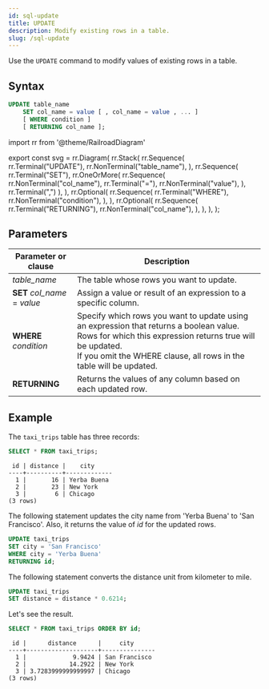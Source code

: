 ```yaml
---
id: sql-update
title: UPDATE
description: Modify existing rows in a table.
slug: /sql-update
---
```

<head>
  <link rel="canonical" href="https://docs.risingwave.com/docs/current/sql-update/" />
</head>

Use the `UPDATE` command to modify values of existing rows in a table.

## Syntax

```sql
UPDATE table_name
    SET col_name = value [ , col_name = value , ... ]
    [ WHERE condition ]
    [ RETURNING col_name ];
```


import rr from '@theme/RailroadDiagram'

export const svg = rr.Diagram(
  rr.Stack(
    rr.Sequence(
      rr.Terminal("UPDATE"),
      rr.NonTerminal("table_name"),
    ),
    rr.Sequence(
      rr.Terminal("SET"),
      rr.OneOrMore(
        rr.Sequence(
          rr.NonTerminal("col_name"),
          rr.Terminal("="),
          rr.NonTerminal("value"),
        ),
        rr.Terminal(",")
      ),
    ),
    rr.Optional(
      rr.Sequence(
        rr.Terminal("WHERE"),
        rr.NonTerminal("condition"),
      ),
    ),
    rr.Optional(
      rr.Sequence(
        rr.Terminal("RETURNING"),
        rr.NonTerminal("col_name"),
      ),
    ),
  ),
);

<drawer SVG={svg} />



## Parameters

|Parameter or clause        | Description           |
|---------------------------|-----------------------|
|*table_name*               |The table whose rows you want to update.|
|**SET** *col_name* = *value*  |Assign a value or result of an expression to a specific column.|
|**WHERE** *condition*      |Specify which rows you want to update using an expression that returns a boolean value. Rows for which this expression returns true will be updated. <br/> If you omit the WHERE clause, all rows in the table will be updated.|
|**RETURNING**               |Returns the values of any column based on each updated row.|


## Example

The `taxi_trips` table has three records:

```sql
SELECT * FROM taxi_trips;
```
```
 id | distance |    city     
----+----------+-------------
  1 |       16 | Yerba Buena
  2 |       23 | New York
  3 |        6 | Chicago
(3 rows)
```

The following statement updates the city name from 'Yerba Buena' to 'San Francisco'. Also, it returns the value of *id* for the updated rows.

```sql
UPDATE taxi_trips 
SET city = 'San Francisco' 
WHERE city = 'Yerba Buena'
RETURNING id;
```

The following statement converts the distance unit from kilometer to mile.

```sql
UPDATE taxi_trips 
SET distance = distance * 0.6214;
```

Let's see the result.

```sql
SELECT * FROM taxi_trips ORDER BY id;
```
```
 id |      distance      |     city      
----+--------------------+---------------
  1 |             9.9424 | San Francisco
  2 |            14.2922 | New York
  3 | 3.7283999999999997 | Chicago
(3 rows)
```